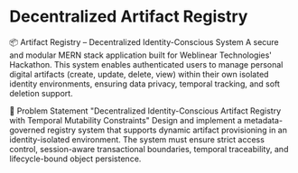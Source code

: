# Decentralized Artifact Registry
📦 Artifact Registry – Decentralized Identity-Conscious System
A secure and modular MERN stack application built for Weblinear Technologies' Hackathon. This system enables authenticated users to manage personal digital artifacts (create, update, delete, view) within their own isolated identity environments, ensuring data privacy, temporal tracking, and soft deletion support.

🧠 Problem Statement
"Decentralized Identity-Conscious Artifact Registry with Temporal Mutability Constraints"
Design and implement a metadata-governed registry system that supports dynamic artifact provisioning in an identity-isolated environment. The system must ensure strict access control, session-aware transactional boundaries, temporal traceability, and lifecycle-bound object persistence.
